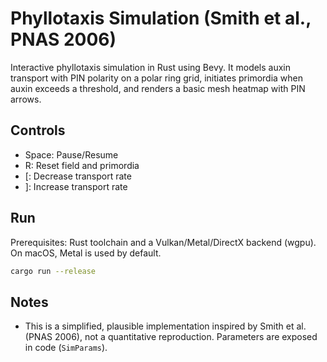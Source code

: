 # Phyllotaxis Simulation (Smith et al., PNAS 2006)

Interactive phyllotaxis simulation in Rust using Bevy. It models auxin transport with PIN polarity on a polar ring grid, initiates primordia when auxin exceeds a threshold, and renders a basic mesh heatmap with PIN arrows.

## Controls
- Space: Pause/Resume
- R: Reset field and primordia
- [: Decrease transport rate
- ]: Increase transport rate

## Run

Prerequisites: Rust toolchain and a Vulkan/Metal/DirectX backend (wgpu). On macOS, Metal is used by default.

```bash
cargo run --release
```

## Notes
- This is a simplified, plausible implementation inspired by Smith et al. (PNAS 2006), not a quantitative reproduction. Parameters are exposed in code (`SimParams`).

